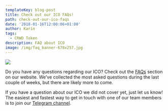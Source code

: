 ```yaml
---
templateKey: blog-post
title: Check out our ICO FAQs!
path: check-out-our-ico-faqs
date: '2018-01-16T12:00:06+01:00'
author: Karin
tags:
  - CRWD Token
description: FAQ about ICO
image: /img/faq_banner-670x257.jpg
---
```

![](/img/faq_banner.jpg)

Do you have any questions regarding our ICO? Check out the [FAQs](https://ico.conda.online/faqs/) section on our website. We’ve collected the most asked questions during the last couple of weeks, but there are likely more to come.



If you have a question about our ICO we did not cover yet, just let us know! The easiest and fastest way to get in touch with one of our team members is to join our [Telegram channel](https://t.me/conda_ico).

